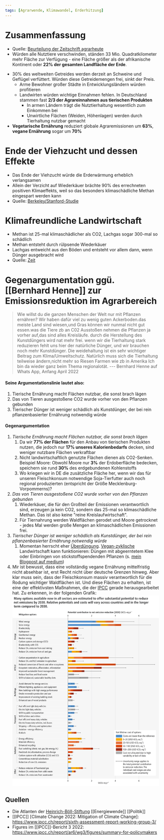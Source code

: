 ```yaml
---
tags: [Agrarwende, Klimawandel, Erderhitzung]
---
```


# Zusammenfassung 
* Quelle: [Beurteilung der Zeitschrift agrarheute](https://www.agrarheute.com/management/agribusiness/landwirtschaft-waere-alle-menschen-vegan-waeren-573482)
* Würden alle Nutztiere verschwinden, ständen 33 Mio. Quadratkilometer mehr Fläche zur Verfügung - eine Fläche größer als der afrikanische Kontinent oder **22% der gesamten Landfläche der Erde**.
- 30% des weltweiten Getreides werden derzeit an Schweine und Geflügel verfüttert. Würden diese Getreidemengen frei, sinkt der Preis.
	- Arme Bewohner großer Städte in Entwicklungsländern würden profitieren
	- Landwirten würden wichtige Einnahmen fehlen. In Deutschland stammen fast **2/3 der Agrareinnahmen aus tierischen Produkten**
		- In armen Ländern trägt die Nutztierhaltung wesentlich zum Einkommen bei
		- Unwirtliche Flächen (Weiden, Höhenlagen) werden durch Tierhaltung nutzbar gemacht
- **Vegetarische Ernährung** reduziert globale Agraremissionen um **63%**, **vegane Ernährung** sogar um **70%**

# Ende der Viehzucht und dessen Effekte
- Das Ende der Viehzucht würde die Erderwärmung erheblich verlangsamen
- Allein der Verzicht auf Wiederkäuer brächte 90% des errechneten positiven Klimaeffekts, weil so das besonders klimaschädliche Methan eingespart werden kann
- Quelle: [Berkeley/Stanford-Studie](https://www.rnd.de/wissen/klimawandel-studie-viehzucht-ende-soll-erderwaermung-erheblich-verlangsamen-G7BMJY6CGRA5PCDQ43JBQMQ5PM.html)

# Klimafreundliche Landwirtschaft
- Methan ist 25-mal klimaschädlicher als CO2, Lachgas sogar 300-mal so schädlich
- Methan entsteht durch rülpsende Wiederkäuer
- Lachgas entweicht aus den Böden und entsteht vor allem dann, wenn Dünger ausgebracht wird
- Quelle: [Zeit](https://www.zeit.de/2021/17/klimafreundliche-landwirtschaft-schweiz-treibhausgase-co2-agroscope)

# Gegenargumentation ggü. [[Bernhard Henne]] zur Emissionsreduktion im Agrarbereich
> Wie willst du die ganzen Menschen der Welt nur mit Pflanzen ernähren? Wir haben dafür viel zu wenig guten Ackerboden.das meiste Land sind wiesen,und Gras können wir nunmal nicht gut essen.was die Tiere zb an C02 Ausstoßen nehmen die Pflanzen ja vorher auf,das sind alles Kreisläufe.
> durch die Herstellung des Kunstdüngers wird nat mehr frei. wenn wir die Tierhaltung stark reduzieren fehlt uns hier der natürliche Dünger, und wir brauchen noch mehr Kunstdünger. Die weidehaltung ist ein sehr wichtiger Beitrag zum Klima/Umweltschutz. Natürlich muss sich die Tierhaltung teilweise ändern,nicht mehr so Riesen Farmen wie zb in Amerika Ich bin da wieder ganz beim Thema regionalotät.
> --- Bernhard Henne auf Whats App, Anfang April 2022

#### Seine Argumentationslinie lautet also:
1. Tierische Ernährung macht Flächen nutzbar, die sonst brach lägen
2. Das von Tieren ausgestoßene CO2 wurde vorher von den Pflanzen gebunden
3. Tierischer Dünger ist weniger schädlich als Kunstdünger, der bei rein pflanzenbasierter Ernährung notwendig würde

#### Gegenargumentation
1. *Tierische Ernährung macht Flächen nutzbar, die sonst brach lägen*
	1. Da wir **77% der Flächen** für den Anbau von tierischen Produkten nutzen, die jedoch nur **17% unseres Kalorienbedarfs** decken, sind weniger nutzbare Flächen verkraftbar
	2. Nicht landwirtschaftlich genutzte Flächen dienen als CO2-Senken. Beispiel Moore: Obwohl Moore nur **3%** der Erdoberfläche bedecken, speichern sie rund **30%** des erdgebundenen Kohlenstoffs
	3. Wo kriegen wir in DE die zusätzliche Fläche her, wenn wir das für unseren Fleischkonsum notwendige Soja-Tierfutter auch noch regional produzierten (entspricht der Größe Mecklenburg-Vorpommerns)?
2. *Das von Tieren ausgestoßene CO2 wurde vorher von den Pflanzen gebunden*
	1. Wiederkäuer, die für den Großteil der Emissionen verantwortlich sind, erzeugen ja kein CO2, sondern das 25-mal so klimaschädliche Methan. Das ist also keine "reine Kreislaufwirtschaft".
	2. Für Tiernahrung werden Waldflächen gerodet und Moore getrocknet - jedes Mal werden große Mengen an klimaschädlichen Emissionen frei.
3. *Tierischer Dünger ist weniger schädlich als Kunstdünger, der bei rein pflanzenbasierter Ernährung notwendig würde*
	1. Momentan herrscht eher [Überdüngung](https://www.bund.net/themen/landwirtschaft/folgen-fuer-die-umwelt/ueberduengung/). [Vegan-zyklische](https://www.br.de/nachrichten/bayern/vegane-landwirtschaft-ohne-tiere-kann-das-funktionieren,SjYFVjR) Landwirtschaft kann funktionieren: Düngen mit abgeerntetem Klee oder Einbringen von stickstoffspendenden Pflanzen (s. [mein Blogpost auf medium](https://medium.com/@benedikt.hoelker/deutsche-agrarwirtschaft-und-klimaschutz-kernaussagen-aus-dem-buch-die-klimaschmutzlobby-efc3f4a47ae9))
4. Mir ist bewusst, dass eine vollständig vegane Ernährung mittelfristig nicht absehbar ist, erst Recht nicht über deutsche Grenzen hinweg. Aber klar muss sein, dass der Fleischkonsum massiv verantwortlich für die Rodung wichtiger Waldflächen ist. Und diese Flächen zu erhalten, ist eine der effektivsten Maßnahmen, die der [IPCC](IPCC.md) gerade herausgearbeitet hat. Zu erkennen, in der folgenden Grafik:  ![image.png](../assets/image_1649539314388_0.png)

## Quellen
- Die Atlanten der [Heinrich-Böll-Stiftung](https://www.boell.de/de/die-atlanten-der-heinrich-boell-stiftung) [[Energiewende]] [[Politik]]
- [[IPCC]] [Climate Change 2022: Mitigation of Climate Change]: https://www.ipcc.ch/report/sixth-assessment-report-working-group-3/
- Figures im [[IPCC]]-Bericht 3 2022: https://www.ipcc.ch/report/ar6/wg3/figures/summary-for-policymakers
